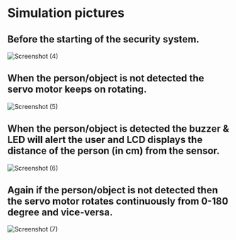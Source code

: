 # Simulation pictures

## Before the starting of the security system.

![Screenshot (4)](https://user-images.githubusercontent.com/46968025/157030793-eccb9712-0bbb-4b84-b82a-8e0eeef13eec.png)


## When the person/object is not detected the servo motor keeps on rotating.

![Screenshot (5)](https://user-images.githubusercontent.com/46968025/157030798-03dd7ea3-1fe5-4185-b34f-fd0f9198e4e8.png)


## When the person/object is detected the buzzer & LED will alert the user and LCD displays the distance of the person (in cm) from the sensor.

![Screenshot (6)](https://user-images.githubusercontent.com/46968025/157030813-f54ed48e-a16f-4c03-8552-fde1117159c5.png)


## Again if the person/object is not detected then the servo motor rotates continuously from 0-180 degree and vice-versa.

![Screenshot (7)](https://user-images.githubusercontent.com/46968025/157030826-a112d40d-b2c8-4ca8-858c-75b1239e03fe.png)


